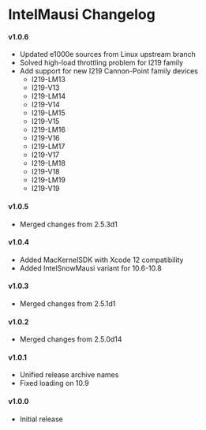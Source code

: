 IntelMausi Changelog
====================
#### v1.0.6
* Updated e1000e sources from Linux upstream branch
* Solved high-load throttling problem for I219 family
* Add support for new I219 Cannon-Point family devices
    * I219-LM13
    * I219-V13
    * I219-LM14
    * I219-V14
    * I219-LM15
    * I219-V15
    * I219-LM16
    * I219-V16
    * I219-LM17
    * I219-V17
    * I219-LM18
    * I219-V18
    * I219-LM19
    * I219-V19

#### v1.0.5
- Merged changes from 2.5.3d1

#### v1.0.4
- Added MacKernelSDK with Xcode 12 compatibility
- Added IntelSnowMausi variant for 10.6-10.8

#### v1.0.3
- Merged changes from 2.5.1d1

#### v1.0.2
- Merged changes from 2.5.0d14

#### v1.0.1
- Unified release archive names
- Fixed loading on 10.9

#### v1.0.0
- Initial release
